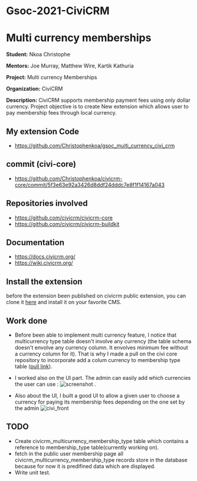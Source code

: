 # Gsoc-2021-CiviCRM
# Multi currency memberships

**Student:** Nkoa Christophe

**Mentors:** Joe Murray, Matthew Wire, Kartik Kathuria 

**Project:** Multi currency Memberships

**Organization:** CiviCRM

**Description:** CiviCRM supports membership payment fees using only dollar currency. Project objective is to create New extension which allows user to pay membership fees through local currency.

## My extension Code
* https://github.com/Christophenkoa/gsoc_multi_currency_civi_crm

## commit (civi-core)
* https://github.com/Christophenkoa/civicrm-core/commit/5f3e63e92a3426d8ddf24dddc7e8f1f14167a043

## Repositories involved
* https://github.com/civicrm/civicrm-core
* https://github.com/civicrm/civicrm-buildkit

## Documentation
* https://docs.civicrm.org/
* https://wiki.civicrm.org/

## Install the extension
before the extension been published on civicrm public extension, you can clone it [here](https://github.com/Christophenkoa/gsoc_multi_currency_civi_crm) and
install it on your favorite CMS.

## Work done
* Before been able to implement multi currency feature, I notice that multicurrency type table doesn't involve any currency (the table schema doesn't envolve any currency column. It envolves minimum fee without a currency column for it). That is why I made a pull on the civi core repository to incorporate add a colum currency to membership type table ([pull link]()).

* I worked also on the UI part. The admin can easily add which currencies the user can use : ![screenshot](https://user-images.githubusercontent.com/52603013/130440316-ea185921-3687-4f8e-b7eb-98bb9e489f09.png)
.

* Also about the UI, I built a good UI to allow a given user to choose a currency for paying its membership fees depending on the one set by the admin
![civi_front](https://user-images.githubusercontent.com/52603013/130440184-6986650b-1c7b-456a-8dbc-b9f87e08b2bd.png)
 
 
 ## TODO
 * Create civicrm_multicurrency_membership_type table which contains a reference to membership_type table(currently working on).
 * fetch in the public user membership page all civicrm_multicurrency_membership_type records store in the database because for now it is predifined data which are displayed. 
 * Write unit test.
